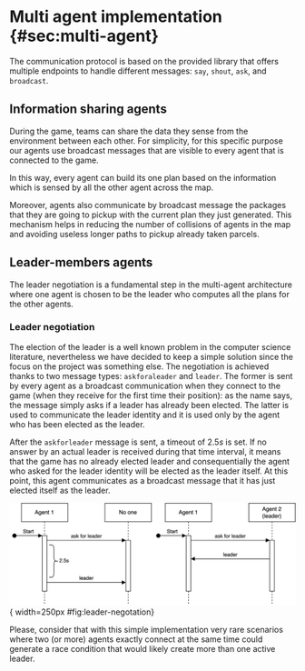 # Multi agent implementation {#sec:multi-agent}

The communication protocol is based on the provided library that offers multiple endpoints to handle different messages: `say`, `shout`, `ask`, and `broadcast`.

## Information sharing agents
During the game, teams can share the data they sense from the environment between each other. For simplicity, for this specific purpose our agents use broadcast messages that are visible to every agent that is connected to the game.

In this way, every agent can build its one plan based on the information which is sensed by all the other agent across the map.

Moreover, agents also communicate by broadcast message the packages that they are going to pickup with the current plan they just generated. This mechanism helps in reducing the number of collisions of agents in the map and avoiding useless longer paths to pickup already taken parcels.


## Leader-members agents
The leader negotiation is a fundamental step in the multi-agent architecture where one agent is chosen to be the leader who computes all the plans for the other agents. 

### Leader negotiation
The election of the leader is a well known problem in the computer science literature, nevertheless we have decided to keep a simple solution since the focus on the project was something else. The negotiation is achieved thanks to two message types: `askforaleader` and `leader`. The former is sent by every agent as a broadcast communication when they connect to the game (when they receive for the first time their position): as the name says, the message simply asks if a leader has already been elected. The latter is used to communicate the leader identity and it is used only by the agent who has been elected as the leader.

After the `askforleader` message is sent, a timeout of $2.5s$ is set. If no answer by an actual leader is received during that time interval, it means that the game has no already elected leader and consequentially the agent who asked for the leader identity will be elected as the leader itself. At this point, this agent communicates as a broadcast message that it has just elected itself as the leader.

![Leader negotation.](./images/leader_negotiation.png){ width=250px #fig:leader-negotation}

Please, consider that with this simple implementation very rare scenarios where two (or more) agents exactly connect at the same time could generate a race condition that would likely create more than one active leader.
